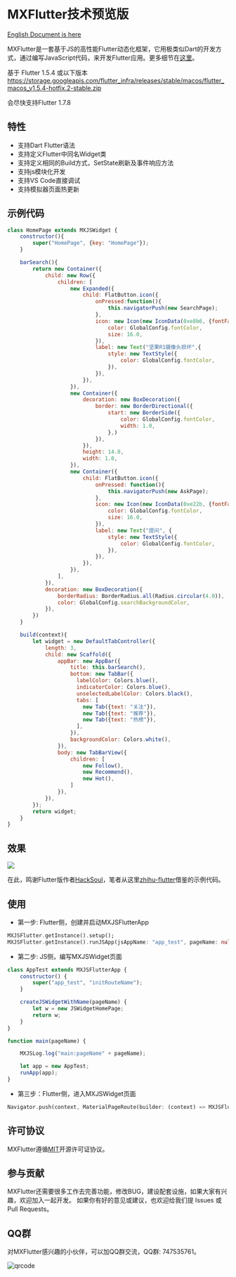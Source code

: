 # MXFlutter技术预览版

[English Document is here](https://github.com/TGIF-iMatrix/MXFlutter/blob/master/Documentation/readmeEnglish.md)

MXFlutter是一套基于JS的高性能Flutter动态化框架，它用极类似Dart的开发方式，通过编写JavaScript代码，来开发Flutter应用。更多细节在[这里](https://juejin.im/post/5d11a4f06fb9a07ec63b21ea)。

基于 Flutter 1.5.4 或以下版本 https://storage.googleapis.com/flutter_infra/releases/stable/macos/flutter_macos_v1.5.4-hotfix.2-stable.zip

会尽快支持Flutter 1.7.8 
## 特性

* 支持Dart Flutter语法
* 支持定义Flutter中同名Widget类
* 支持定义相同的Build方式，SetState刷新及事件响应方法
* 支持js模块化开发
* 支持VS Code直接调试
* 支持模拟器页面热更新

## 示例代码

```JavaScript
class HomePage extends MXJSWidget {
    constructor(){
        super("HomePage", {key: "HomePage"});
    }

    barSearch(){
        return new Container({
            child: new Row({
                children: [
                    new Expanded({
                        child: FlatButton.icon({
                            onPressed:function(){
                                this.navigatorPush(new SearchPage);
                            },
                            icon: new Icon(new IconData(0xe8b6, {fontFamily: 'MaterialIcons'}),{
                                color: GlobalConfig.fontColor,
                                size: 16.0,
                            }),
                            label: new Text("坚果R1摄像头损坏",{
                                style: new TextStyle({
                                    color: GlobalConfig.fontColor,
                                }),
                            }),
                        }),
                    }),
                    new Container({
                        decoration: new BoxDecoration({
                            border: new BorderDirectional({
                                start: new BorderSide({
                                    color: GlobalConfig.fontColor,
                                    width: 1.0,
                                },)
                            }),
                        }),
                        height: 14.0,
                        width: 1.0,
                    }),
                    new Container({
                        child: FlatButton.icon({
                            onPressed: function(){
                                this.navigatorPush(new AskPage);
                            },
                            icon: new Icon(new IconData(0xe22b, {fontFamily: 'MaterialIcons'}),{
                                color: GlobalConfig.fontColor,
                                size: 16.0,
                            }),
                            label: new Text("提问", {
                                style: new TextStyle({
                                    color: GlobalConfig.fontColor,
                                }),
                            }),
                        }),
                    }),
                ],
            }),
            decoration: new BoxDecoration({
                borderRadius: BorderRadius.all(Radius.circular(4.0)),
                color: GlobalConfig.searchBackgroundColor,
            }),
        })
    }

    build(context){
        let widget = new DefaultTabController({
            length: 3,
            child: new Scaffold({
                appBar: new AppBar({
                    title: this.barSearch(),
                    bottom: new TabBar({
                      labelColor: Colors.blue(),
                      indicatorColor: Colors.blue(),
                      unselectedLabelColor: Colors.black(),
                      tabs: [
                        new Tab({text: "关注"}),
                        new Tab({text: "推荐"}),
                        new Tab({text: "热榜"}),
                      ],
                    }),
                    backgroundColor: Colors.white(),
                }),
                body: new TabBarView({
                    children: [
                        new Follow(),
                        new Recommend(),
                        new Hot(),
                    ]
                }),
            }),
        });
        return widget;
    }
}
``` 

## 效果

![](https://github.com/langbluesky/Image/blob/master/demo_0.gif?raw=true)

在此，鸣谢Flutter版作者[HackSoul](https://github.com/HackSoul)，笔者从这里[zhihu-flutter](https://github.com/HackSoul/zhihu-flutter)借鉴的示例代码。

## 使用

* 第一步: Flutter侧，创建并启动MXJSFlutterApp

```Dart
MXJSFlutter.getInstance().setup();
MXJSFlutter.getInstance().runJSApp(jsAppName: "app_test", pageName: null);
```

* 第二步: JS侧，编写MXJSWidget页面

```JavaScript
class AppTest extends MXJSFlutterApp {
    constructor() {
        super("app_test", "initRouteName");
    }

    createJSWidgetWithName(pageName) {
        let w = new JSWidgetHomePage;
        return w;
    }
}

function main(pageName) {

    MXJSLog.log("main:pageName" + pageName);

    let app = new AppTest;
    runApp(app);
}
``` 

* 第三步：Flutter侧，进入MXJSWidget页面

```Dart
Navigator.push(context, MaterialPageRoute(builder: (context) => MXJSFlutter.getInstance().navigatorPushWithPageName("JSWidgetHomePage")));
``` 

## 许可协议

MXFlutter遵循[MIT](http://opensource.org/licenses/MIT)开源许可证协议。

## 参与贡献
MXFlutter还需要很多工作去完善功能，修改BUG，建设配套设施，如果大家有兴趣，欢迎加入一起开发。
如果你有好的意见或建议，也欢迎给我们提 Issues 或 Pull Requests。

## QQ群

对MXFlutter感兴趣的小伙伴，可以加QQ群交流，QQ群: 747535761。

![qrcode](https://github.com/langbluesky/Image/blob/master/qrcode.png?raw=true)
